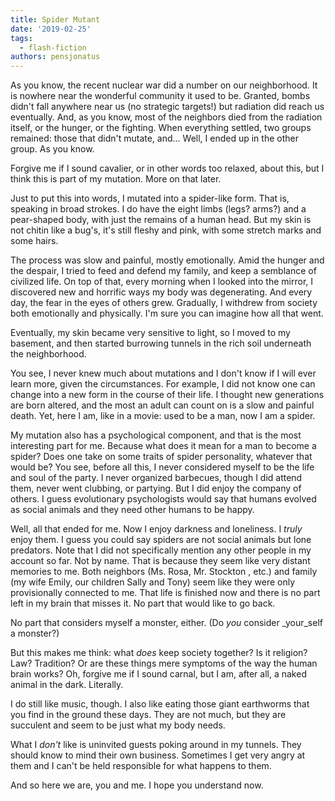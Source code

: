 ```yaml
---
title: Spider Mutant
date: '2019-02-25'
tags:
  - flash-fiction
authors: pensjonatus
---
```


As you know, the recent nuclear war did a number on our neighborhood. It is
nowhere near the wonderful community it used to be. Granted, bombs didn't fall
anywhere near us (no strategic targets!) but radiation did reach us eventually.
And, as you know, most of the neighbors died from the radiation itself, or the
hunger, or the fighting. When everything settled, two groups remained: those
that didn't mutate, and... Well, I ended up in the other group. As you know.

<!-- truncate -->

Forgive me if I sound cavalier, or in other words too relaxed, about this, but I
think this is part of my mutation. More on that later.

Just to put this into words, I mutated into a spider-like form. That is,
speaking in broad strokes. I do have the eight limbs (legs? arms?) and a
pear-shaped body, with just the remains of a human head. But my skin is not
chitin like a bug's, it's still fleshy and pink, with some stretch marks and
some hairs.

The process was slow and painful, mostly emotionally. Amid the hunger and the
despair, I tried to feed and defend my family, and keep a semblance of civilized
life. On top of that, every morning when I looked into the mirror, I discovered
new and horrific ways my body was degenerating. And every day, the fear in the
eyes of others grew. Gradually, I withdrew from society both emotionally and
physically. I'm sure you can imagine how all that went.

Eventually, my skin became very sensitive to light, so I moved to my basement,
and then started burrowing tunnels in the rich soil underneath the neighborhood.

You see, I never knew much about mutations and I don't know if I will ever learn
more, given the circumstances. For example, I did not know one can change into a
new form in the course of their life. I thought new generations are born
altered, and the most an adult can count on is a slow and painful death. Yet,
here I am, like in a movie: used to be a man, now I am a spider.

My mutation also has a psychological component, and that is the most interesting
part for me. Because what does it mean for a man to become a spider? Does one
take on some traits of spider personality, whatever that would be? You see,
before all this, I never considered myself to be the life and soul of the party.
I never organized barbecues, though I did attend them, never went clubbing, or
partying. But I did enjoy the company of others. I guess evolutionary
psychologists would say that humans evolved as social animals and they need
other humans to be happy.

Well, all that ended for me. Now I enjoy darkness and loneliness. I _truly_
enjoy them. I guess you could say spiders are not social animals but lone
predators. Note that I did not specifically mention any other people in my
account so far. Not by name. That is because they seem like very distant
memories to me. Both neighbors (Ms. Rosa, Mr. Stockton , etc.) and family (my
wife Emily, our children Sally and Tony) seem like they were only provisionally
connected to me. That life is finished now and there is no part left in my brain
that misses it. No part that would like to go back.

No part that considers myself a monster, either. (Do _you_ consider \_your_self
a monster?)

But this makes me think: what _does_ keep society together? Is it religion? Law?
Tradition? Or are these things mere symptoms of the way the human brain works?
Oh, forgive me if I sound carnal, but I am, after all, a naked animal in the
dark. Literally.

I do still like music, though. I also like eating those giant earthworms that
you find in the ground these days. They are not much, but they are succulent and
seem to be just what my body needs.

What I _don't_ like is uninvited guests poking around in my tunnels. They should
know to mind their own business. Sometimes I get very angry at them and I can't
be held responsible for what happens to them.

And so here we are, you and me. I hope you understand now.
